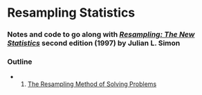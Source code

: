 # Resampling Statistics

### Notes and code to go along with [*Resampling: The New Statistics*](https://resample.statistics.com/intro-text-online/) second edition (1997) by Julian L. Simon

### Outline
- 1. [The Resampling Method of Solving Problems](https://github.com/rgalbo/ResamplingStats/blob/master/1_ResamplingMethod.ipynb)

